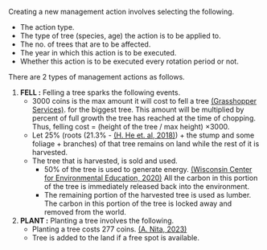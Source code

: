 Creating a new management action involves selecting the following.
* The action type.
* The type of tree (species, age) the action is to be applied to.
* The no. of trees that are to be affected.
* The year in which this action is to be executed.
* Whether this action is to be executed every rotation period or not.

There are 2 types of management actions as follows.
1. **FELL :** Felling a tree sparks the following events.
	* 3000 coins is the max amount it will cost to fell a tree [(Grasshopper Services)](https://www.grasshopperservices.ie/tree-removal-cost/). for the biggest tree. This amount will be multiplied by percent of full growth the tree has reached at the time of chopping. Thus, felling cost = (height of the tree / max height) $\times 3000$.
	* Let 25% (roots (21.3% - [(H. He et. al, 2018)](https://www.researchgate.net/publication/344244004_Allometric_biomass_equations_for_12_tree_species_in_coniferous_and_broadleaved_mixed_forests_Northeastern_China)) + the stump and some foliage + branches) of that tree remains on land while the rest of it is harvested.
	* The tree that is harvested, is sold and used.
		* 50% of the tree is used to generate energy. [(Wisconsin Center for Environmental Education, 2020)](https://www.uwsp.edu/wp-content/uploads/2023/11/keep-facts-wood.pdf)  All the carbon in this portion of the tree is immediately released back into the environment.
		* The remaining portion of the harvested tree is used as lumber. The carbon in this portion of the tree is locked away and removed from the world.
2. **PLANT :** Planting a tree involves the following.
	* Planting a tree costs 277 coins. [(A. Nita, 2023)](https://lawnlove.com/blog/cost-to-plant-tree/)
	* Tree is added to the land if a free spot is available.